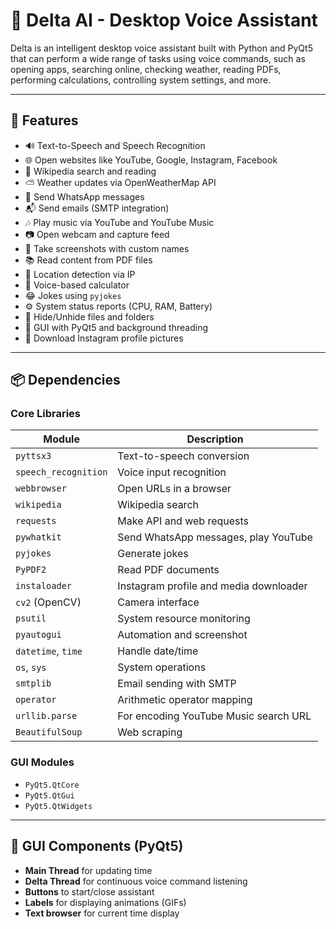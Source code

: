 # 🧠 Delta AI - Desktop Voice Assistant

Delta is an intelligent desktop voice assistant built with Python and PyQt5 that can perform a wide range of tasks using voice commands, such as opening apps, searching online, checking weather, reading PDFs, performing calculations, controlling system settings, and more.

---

## 🚀 Features

- 🔊 Text-to-Speech and Speech Recognition
- 🌐 Open websites like YouTube, Google, Instagram, Facebook
- 📖 Wikipedia search and reading
- ⛅ Weather updates via OpenWeatherMap API
- 📩 Send WhatsApp messages
- 📬 Send emails (SMTP integration)
- 🎶 Play music via YouTube and YouTube Music
- 📷 Open webcam and capture feed
- 📸 Take screenshots with custom names
- 📚 Read content from PDF files
- 📍 Location detection via IP
- 🧮 Voice-based calculator
- 😂 Jokes using `pyjokes`
- ⚙️ System status reports (CPU, RAM, Battery)
- 🔐 Hide/Unhide files and folders
- 🧠 GUI with PyQt5 and background threading
- 📸 Download Instagram profile pictures

---

## 📦 Dependencies

### Core Libraries

| Module               | Description                                |
|----------------------|--------------------------------------------|
| `pyttsx3`            | Text-to-speech conversion                  |
| `speech_recognition` | Voice input recognition                    |
| `webbrowser`         | Open URLs in a browser                     |
| `wikipedia`          | Wikipedia search                           |
| `requests`           | Make API and web requests                  |
| `pywhatkit`          | Send WhatsApp messages, play YouTube       |
| `pyjokes`            | Generate jokes                             |
| `PyPDF2`             | Read PDF documents                         |
| `instaloader`        | Instagram profile and media downloader     |
| `cv2` (OpenCV)       | Camera interface                           |
| `psutil`             | System resource monitoring                 |
| `pyautogui`          | Automation and screenshot                  |
| `datetime`, `time`   | Handle date/time                           |
| `os`, `sys`          | System operations                          |
| `smtplib`            | Email sending with SMTP                    |
| `operator`           | Arithmetic operator mapping                |
| `urllib.parse`       | For encoding YouTube Music search URL      |
| `BeautifulSoup`      | Web scraping                               |

### GUI Modules

- `PyQt5.QtCore`
- `PyQt5.QtGui`
- `PyQt5.QtWidgets`

---

## 🧩 GUI Components (PyQt5)

- **Main Thread** for updating time
- **Delta Thread** for continuous voice command listening
- **Buttons** to start/close assistant
- **Labels** for displaying animations (GIFs)
- **Text browser** for current time display
